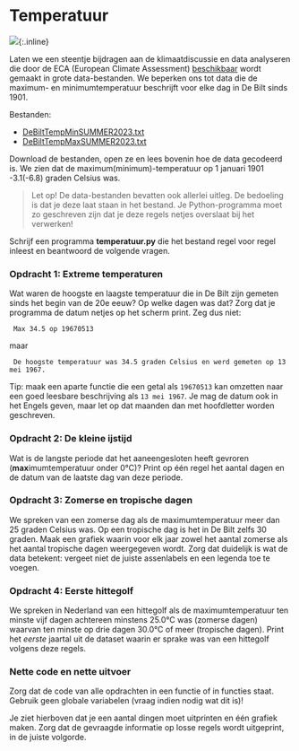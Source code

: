 # Temperatuur

![](../assets/KaartNederlandKlein.png){:.inline}

Laten we een steentje bijdragen aan de klimaatdiscussie en data analyseren die  door de ECA (European Climate Assessment) [beschikbaar](https://www.ecad.eu/dailydata/predefinedseries.php) wordt gemaakt in grote data-bestanden. We beperken ons tot data die de maximum- en minimumtemperatuur beschrijft voor elke dag in De Bilt sinds 1901.

Bestanden: 

- [DeBiltTempMinSUMMER2023.txt](../data/DeBiltTempMinSUMMER2023.txt)
- [DeBiltTempMaxSUMMER2023.txt](../data/DeBiltTempMaxSUMMER2023.txt)

Download de bestanden, open ze en lees bovenin hoe de data gecodeerd is. We zien dat de maximum(minimum)-temperatuur op 1 januari 1901 -3.1(-6.8) graden Celsius was.

> Let op! De data-bestanden bevatten ook allerlei uitleg. De bedoeling is dat je deze laat staan in het bestand. Je Python-programma moet zo geschreven zijn dat je deze regels netjes overslaat bij het verwerken!

Schrijf een programma **temperatuur.py** die het bestand regel voor regel inleest
en beantwoord de volgende vragen.

### Opdracht 1: Extreme temperaturen

Wat waren de hoogste en laagste temperatuur die in De Bilt zijn gemeten sinds het begin van de 20e eeuw? Op welke dagen was dat? Zorg dat je programma de datum netjes op het scherm print. Zeg dus niet: 

     Max 34.5 op 19670513

maar

     De hoogste temperatuur was 34.5 graden Celsius en werd gemeten op 13 mei 1967.

Tip: maak een aparte functie die een getal als `19670513` kan omzetten naar een goed leesbare beschrijving als `13 mei 1967`. Je mag de datum ook in het Engels geven, maar let op dat maanden dan met hoofdletter worden geschreven.

### Opdracht 2: De kleine ijstijd

Wat is de langste periode dat het aaneengesloten heeft gevroren (**max**imumtemperatuur onder 0°C)? Print op één regel het aantal dagen en de datum van de laatste dag van deze periode.

### Opdracht 3: Zomerse en tropische dagen

We spreken van een zomerse dag als de maximumtemperatuur meer dan 25 graden Celsius was. Op een tropische dag is het in De Bilt zelfs 30 graden. Maak een grafiek waarin voor elk jaar zowel het aantal zomerse als het aantal tropische dagen weergegeven wordt. Zorg dat duidelijk is wat de data betekent: vergeet niet de juiste assenlabels en een legenda toe te voegen.

### Opdracht 4: Eerste hittegolf

We spreken in Nederland van een hittegolf als de maximumtemperatuur ten minste vijf dagen achtereen minstens 25.0°C was (zomerse dagen) waarvan ten minste op drie dagen 30.0°C of meer (tropische dagen). Print het *eerste* jaartal uit de dataset waarin er sprake was van een hittegolf volgens deze regels.

### Nette code en nette uitvoer

Zorg dat de code van alle opdrachten in een functie of in functies staat. Gebruik geen globale variabelen (vraag indien nodig wat dit is)!

Je ziet hierboven dat je een aantal dingen moet uitprinten en één grafiek maken. Zorg dat de gevraagde informatie op losse regels wordt uitgeprint, in de juiste volgorde.
